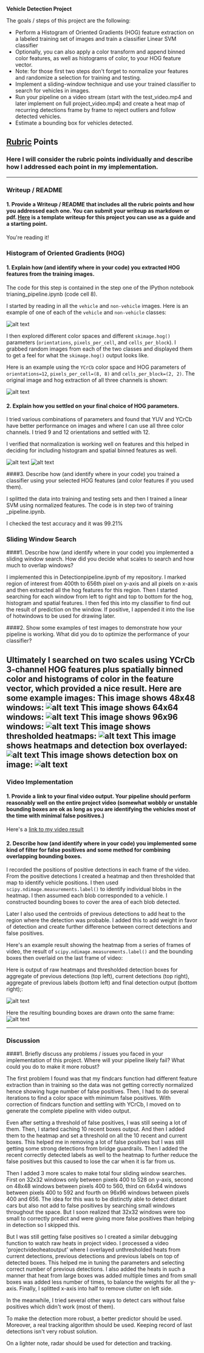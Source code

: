 **Vehicle Detection Project**

The goals / steps of this project are the following:

* Perform a Histogram of Oriented Gradients (HOG) feature extraction on a labeled training set of images and train a classifier Linear SVM classifier
* Optionally, you can also apply a color transform and append binned color features, as well as histograms of color, to your HOG feature vector. 
* Note: for those first two steps don't forget to normalize your features and randomize a selection for training and testing.
* Implement a sliding-window technique and use your trained classifier to search for vehicles in images.
* Run your pipeline on a video stream (start with the test_video.mp4 and later implement on full project_video.mp4) and create a heat map of recurring detections frame by frame to reject outliers and follow detected vehicles.
* Estimate a bounding box for vehicles detected.

[//]: # (Image References)
[image1]: ./examples/car_not_car.png
[image2]: ./output_images/hog1.png
[image3]: ./output_images/features_before_normalization.png
[image4]: ./output_images/normalized_features.png
[image5]: ./output_images/sws1.png
[image6]: ./output_images/sws2.png
[image7]: ./output_images/sws3.png
[image8]: ./output_images/sws4.png
[image9]: ./output_images/sws5.png
[image10]: ./output_images/sws6.png
[image11]: ./output_images/vi1.jpg
[image12]: ./output_images/vi2.jpg
[video1]: ./project_video_output.mp4


## [Rubric](https://review.udacity.com/#!/rubrics/513/view) Points
### Here I will consider the rubric points individually and describe how I addressed each point in my implementation.  

---
### Writeup / README

#### 1. Provide a Writeup / README that includes all the rubric points and how you addressed each one.  You can submit your writeup as markdown or pdf.  [Here](https://github.com/udacity/CarND-Vehicle-Detection/blob/master/writeup_template.md) is a template writeup for this project you can use as a guide and a starting point.  

You're reading it!

### Histogram of Oriented Gradients (HOG)

#### 1. Explain how (and identify where in your code) you extracted HOG features from the training images.

The code for this step is contained in the step one of the IPython notebook trianing_pipeline.ipynb (code cell 8).  

I started by reading in all the `vehicle` and `non-vehicle` images.  Here is an example of one of each of the `vehicle` and `non-vehicle` classes:

![alt text][image1]


I then explored different color spaces and different `skimage.hog()` parameters (`orientations`, `pixels_per_cell`, and `cells_per_block`).  I grabbed random images from each of the two classes and displayed them to get a feel for what the `skimage.hog()` output looks like.

Here is an example using the `YCrCb` color space and HOG parameters of `orientations=12`, `pixels_per_cell=(8, 8)` and `cells_per_block=(2, 2)`. The original image and hog extraction of all three channels is shown:


![alt text][image2]

#### 2. Explain how you settled on your final choice of HOG parameters.

I tried various combinations of parameters and found that YUV and YCrCb have better performance on images and where I can use all three color channels. I tried 9 and 12 orientations and settled with 12.

I verified that normalization is working well on features and this helped in deciding for including histogram and spatial binned features as well.

![alt text][image3]
![alt text][image4]

####3. Describe how (and identify where in your code) you trained a classifier using your selected HOG features (and color features if you used them).

I splitted the data into training and testing sets and then I trained a linear SVM using normalized features. The code is in step two of training _pipeline.ipynb.

I checked the test accuracy and it was 99.21%

### Sliding Window Search

####1. Describe how (and identify where in your code) you implemented a sliding window search.  How did you decide what scales to search and how much to overlap windows?

I implemented this in Detectionpipeline.ipynb of my repository. I marked region of interest from 400th to 656th pixel on y-axis and all pixels on x-axis and then extracted all the hog features for this region. Then I started searching for each window from left to right and top to bottom for the hog, histogram and spatial features. I then fed this into my classifier to find out the result of prediction on the window. If positive, I appended it into the lise of hotwindows to be used for drawing later.

####2. Show some examples of test images to demonstrate how your pipeline is working.  What did you do to optimize the performance of your classifier?

Ultimately I searched on two scales using YCrCb 3-channel HOG features plus spatially binned color and histograms of color in the feature vector, which provided a nice result.  Here are some example images:
This image shows 48x48 windows:
![alt text][image5]
This image shows 64x64 windows:
![alt text][image6]
This image shows 96x96 windows:
![alt text][image7]
This image shows thresholded heatmaps:
![alt text][image8]
This image shows heatmaps and detection box overlayed:
![alt text][image10]
This image shows detection box on image:
![alt text][image9]
---

### Video Implementation

#### 1. Provide a link to your final video output.  Your pipeline should perform reasonably well on the entire project video (somewhat wobbly or unstable bounding boxes are ok as long as you are identifying the vehicles most of the time with minimal false positives.)
Here's a [link to my video result](./project_video_output.mp4)


#### 2. Describe how (and identify where in your code) you implemented some kind of filter for false positives and some method for combining overlapping bounding boxes.

I recorded the positions of positive detections in each frame of the video.  From the positive detections I created a heatmap and then thresholded that map to identify vehicle positions.  I then used `scipy.ndimage.measurements.label()` to identify individual blobs in the heatmap.  I then assumed each blob corresponded to a vehicle.  I constructed bounding boxes to cover the area of each blob detected.

Later I also used the centroids of previous detections to add heat to the region where the detection was probable. I added this to add weight in favor of detection and create further difference between correct detections and false positives.

Here's an example result showing the heatmap from a series of frames of video, the result of `scipy.ndimage.measurements.label()` and the bounding boxes then overlaid on the last frame of video:

Here is output of raw heatmaps and thresholded detection boxes for aggregate of previous detections (top left), current detections (top right), aggregate of previous labels (bottom left) and final detection output (bottom right);:

![alt text][image11]

Here the resulting bounding boxes are drawn onto the same frame:
![alt text][image12]

---

### Discussion

####1. Briefly discuss any problems / issues you faced in your implementation of this project.  Where will your pipeline likely fail?  What could you do to make it more robust?

The first problem I found was that my findcars function had different feature extraction than in training so the data was not getting correctly normalized hence showing huge number of false positives. Then, I had to do several iterations to find a color space with minimum false positives. With correction of findcars function and settling with YCrCb, I moved on to generate the complete pipeline with video output.

Even after setting a threshold of false positives, I was still seeing a lot of them. Then, I started caching 10 recent boxes output. And then I added them to the heatmap and set a threshold on all the 10 recent and current boxes. This helped me in removing a lot of false positives but I was still getting some strong detections from bridge guardrails. Then I added the recent correctly detected labels as well to the heatmap to further reduce the false positives but this caused to lose the car when it is far from us.

Then I added 3 more scales to make total four sliding window searches. First on 32x32 windows only between pixels 400 to 528 on y-axis, second on 48x48 windows between pixels 400 to 560, third on 64x64 windows between pixels 400 to 592 and fourth on 96x96 windows between pixels 400 and 656. The idea for this was to be distinctly able to detect distant cars but also not add to false positives by searching small windows throughout the space. But I soon realized that 32x32 windows were too small to correctly predict and were giving more false positives than helping in detection so I skipped this.

But I was still getting false positives so I created a similar debugging function to watch raw heats in project video. I processed a video 'projectvideoheatoutput' where I overlayed unthresholded heats from current detections, previous detections and previous labels on top of detected boxes. This helped me in tuning the parameters and selecting correct number of previous detections. I also added the heats in such a manner that heat from large boxes was added multiple times and from small boxes was added less number of times, to balance the weights for all the y-axis. Finally, I splitted x-axis into half to remove clutter on left side.

In the meanwhile, I tried several other ways to detect cars without false positives which didn't work (most of them).

To make the detection more robust, a better predictor should be used. Moreover, a real tracking algorithm should be used. Keeping record of last detections isn't very robust solution.

On a lighter note, radar should be used for detection and tracking.